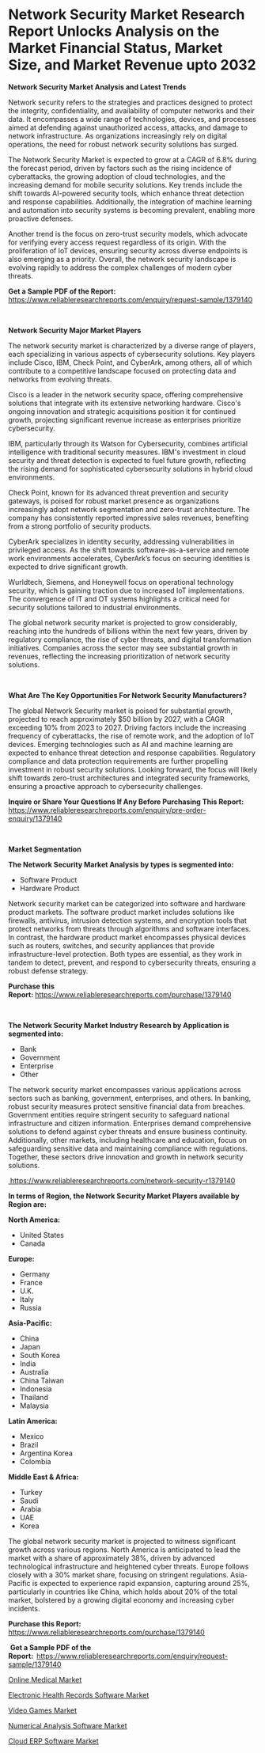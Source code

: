 <p><h1>Network Security Market Research Report Unlocks Analysis on the Market Financial Status, Market Size, and Market Revenue upto 2032</h1></p><p><strong>Network Security Market Analysis and Latest Trends</strong></p>
<p><p>Network security refers to the strategies and practices designed to protect the integrity, confidentiality, and availability of computer networks and their data. It encompasses a wide range of technologies, devices, and processes aimed at defending against unauthorized access, attacks, and damage to network infrastructure. As organizations increasingly rely on digital operations, the need for robust network security solutions has surged.</p><p>The Network Security Market is expected to grow at a CAGR of 6.8% during the forecast period, driven by factors such as the rising incidence of cyberattacks, the growing adoption of cloud technologies, and the increasing demand for mobile security solutions. Key trends include the shift towards AI-powered security tools, which enhance threat detection and response capabilities. Additionally, the integration of machine learning and automation into security systems is becoming prevalent, enabling more proactive defenses.</p><p>Another trend is the focus on zero-trust security models, which advocate for verifying every access request regardless of its origin. With the proliferation of IoT devices, ensuring security across diverse endpoints is also emerging as a priority. Overall, the network security landscape is evolving rapidly to address the complex challenges of modern cyber threats.</p></p>
<p><strong>Get a Sample PDF of the Report:&nbsp;</strong> <a href="https://www.reliableresearchreports.com/enquiry/request-sample/1379140?utm_campaign=112&utm_medium=2&utm_source=Github&utm_content=ia&utm_term=09032025&utm_id=network-security">https://www.reliableresearchreports.com/enquiry/request-sample/1379140</a></p>
<p>&nbsp;</p>
<p><strong>Network Security Major Market Players</strong></p>
<p><p>The network security market is characterized by a diverse range of players, each specializing in various aspects of cybersecurity solutions. Key players include Cisco, IBM, Check Point, and CyberArk, among others, all of which contribute to a competitive landscape focused on protecting data and networks from evolving threats.</p><p>Cisco is a leader in the network security space, offering comprehensive solutions that integrate with its extensive networking hardware. Cisco's ongoing innovation and strategic acquisitions position it for continued growth, projecting significant revenue increase as enterprises prioritize cybersecurity.</p><p>IBM, particularly through its Watson for Cybersecurity, combines artificial intelligence with traditional security measures. IBM's investment in cloud security and threat detection is expected to fuel future growth, reflecting the rising demand for sophisticated cybersecurity solutions in hybrid cloud environments.</p><p>Check Point, known for its advanced threat prevention and security gateways, is poised for robust market presence as organizations increasingly adopt network segmentation and zero-trust architecture. The company has consistently reported impressive sales revenues, benefiting from a strong portfolio of security products.</p><p>CyberArk specializes in identity security, addressing vulnerabilities in privileged access. As the shift towards software-as-a-service and remote work environments accelerates, CyberArk’s focus on securing identities is expected to drive significant growth.</p><p>Wurldtech, Siemens, and Honeywell focus on operational technology security, which is gaining traction due to increased IoT implementations. The convergence of IT and OT systems highlights a critical need for security solutions tailored to industrial environments.</p><p>The global network security market is projected to grow considerably, reaching into the hundreds of billions within the next few years, driven by regulatory compliance, the rise of cyber threats, and digital transformation initiatives. Companies across the sector may see substantial growth in revenues, reflecting the increasing prioritization of network security solutions.</p></p>
<p>&nbsp;</p>
<p><strong>What Are The Key Opportunities For Network Security Manufacturers?</strong></p>
<p><p>The global Network Security market is poised for substantial growth, projected to reach approximately $50 billion by 2027, with a CAGR exceeding 10% from 2023 to 2027. Driving factors include the increasing frequency of cyberattacks, the rise of remote work, and the adoption of IoT devices. Emerging technologies such as AI and machine learning are expected to enhance threat detection and response capabilities. Regulatory compliance and data protection requirements are further propelling investment in robust security solutions. Looking forward, the focus will likely shift towards zero-trust architectures and integrated security frameworks, ensuring a proactive approach to cybersecurity challenges.</p></p>
<p><strong>Inquire or Share Your Questions If Any Before Purchasing This Report:</strong> <a href="https://www.reliableresearchreports.com/enquiry/pre-order-enquiry/1379140?utm_campaign=112&utm_medium=2&utm_source=Github&utm_content=ia&utm_term=09032025&utm_id=network-security">https://www.reliableresearchreports.com/enquiry/pre-order-enquiry/1379140</a></p>
<p>&nbsp;</p>
<p><strong>Market Segmentation</strong></p>
<p><strong>The Network Security Market Analysis by types is segmented into:</strong></p>
<p><ul><li>Software Product</li><li>Hardware Product</li></ul></p>
<p><p>Network security market can be categorized into software and hardware product markets. The software product market includes solutions like firewalls, antivirus, intrusion detection systems, and encryption tools that protect networks from threats through algorithms and software interfaces. In contrast, the hardware product market encompasses physical devices such as routers, switches, and security appliances that provide infrastructure-level protection. Both types are essential, as they work in tandem to detect, prevent, and respond to cybersecurity threats, ensuring a robust defense strategy.</p></p>
<p><strong>Purchase this Report:&nbsp;</strong><a href="https://www.reliableresearchreports.com/purchase/1379140?utm_campaign=112&utm_medium=2&utm_source=Github&utm_content=ia&utm_term=09032025&utm_id=network-security">https://www.reliableresearchreports.com/purchase/1379140</a></p>
<p>&nbsp;</p>
<p><strong>The Network Security Market Industry Research by Application is segmented into:</strong></p>
<p><ul><li>Bank</li><li>Government</li><li>Enterprise</li><li>Other</li></ul></p>
<p><p>The network security market encompasses various applications across sectors such as banking, government, enterprises, and others. In banking, robust security measures protect sensitive financial data from breaches. Government entities require stringent security to safeguard national infrastructure and citizen information. Enterprises demand comprehensive solutions to defend against cyber threats and ensure business continuity. Additionally, other markets, including healthcare and education, focus on safeguarding sensitive data and maintaining compliance with regulations. Together, these sectors drive innovation and growth in network security solutions.</p></p>
<p><a href="https://www.reliableresearchreports.com/network-security-r1379140?utm_campaign=112&utm_medium=2&utm_source=Github&utm_content=ia&utm_term=09032025&utm_id=network-security">&nbsp;https://www.reliableresearchreports.com/network-security-r1379140</a></p>
<p><strong>In terms of Region, the Network Security Market Players available by Region are:</strong></p>
<p>
    <p> <strong> North America: </strong>
        <ul>
            <li>United States</li>
            <li>Canada</li>
        </ul>
        </p> 
    <p> <strong> Europe: </strong>
        <ul>
            <li>Germany</li>
            <li>France</li>
            <li>U.K.</li>
            <li>Italy</li>
            <li>Russia</li>
        </ul>
        </p> 
    <p> <strong> Asia-Pacific: </strong>
        <ul>
            <li>China</li>
            <li>Japan</li>
            <li>South Korea</li>
            <li>India</li>
            <li>Australia</li>
            <li>China Taiwan</li>
            <li>Indonesia</li>
            <li>Thailand</li>
            <li>Malaysia</li>
        </ul>
        </p> 
    <p> <strong> Latin America: </strong>
        <ul>
            <li>Mexico</li>
            <li>Brazil</li>
            <li>Argentina Korea</li>
            <li>Colombia</li>
        </ul>
        </p> 
    <p> <strong> Middle East & Africa: </strong>
        <ul>
            <li>Turkey</li>
            <li>Saudi</li>
            <li>Arabia</li>
            <li>UAE</li>
            <li>Korea</li>
        </ul>
    </p>
    </p>
<p><p>The global network security market is projected to witness significant growth across various regions. North America is anticipated to lead the market with a share of approximately 38%, driven by advanced technological infrastructure and heightened cyber threats. Europe follows closely with a 30% market share, focusing on stringent regulations. Asia-Pacific is expected to experience rapid expansion, capturing around 25%, particularly in countries like China, which holds about 20% of the total market, bolstered by a growing digital economy and increasing cyber incidents.</p></p>
<p><strong>Purchase this Report: </strong><a href="https://www.reliableresearchreports.com/purchase/1379140?utm_campaign=112&utm_medium=2&utm_source=Github&utm_content=ia&utm_term=09032025&utm_id=network-security">https://www.reliableresearchreports.com/purchase/1379140</a></p>
<p>&nbsp;<strong>Get a Sample PDF of the Report:&nbsp;&nbsp;</strong><a href="https://www.reliableresearchreports.com/enquiry/request-sample/1379140?utm_campaign=112&utm_medium=2&utm_source=Github&utm_content=ia&utm_term=09032025&utm_id=network-security">https://www.reliableresearchreports.com/enquiry/request-sample/1379140</a></p>
<p><strong></strong></p>
<p><p><a href="https://github.com/ximensbisade/Market-Research-Report-List-1/blob/main/online-medical-market.md?utm_campaign=112&utm_medium=2&utm_source=Github&utm_content=ia&utm_term=09032025&utm_id=network-security">Online Medical Market</a></p><p><a href="https://github.com/neiridionna/Market-Research-Report-List-1/blob/main/electronic-health-records-software-market.md?utm_campaign=112&utm_medium=2&utm_source=Github&utm_content=ia&utm_term=09032025&utm_id=network-security">Electronic Health Records Software Market</a></p><p><a href="https://github.com/chaiszepkadk/Market-Research-Report-List-1/blob/main/video-games-market.md?utm_campaign=112&utm_medium=2&utm_source=Github&utm_content=ia&utm_term=09032025&utm_id=network-security">Video Games Market</a></p><p><a href="https://github.com/oeungcolesh0/Market-Research-Report-List-1/blob/main/numerical-analysis-software-market.md?utm_campaign=112&utm_medium=2&utm_source=Github&utm_content=ia&utm_term=09032025&utm_id=network-security">Numerical Analysis Software Market</a></p><p><a href="https://github.com/amagloeaad54/Market-Research-Report-List-1/blob/main/cloud-erp-software-market.md?utm_campaign=112&utm_medium=2&utm_source=Github&utm_content=ia&utm_term=09032025&utm_id=network-security">Cloud ERP Software Market</a></p></p>